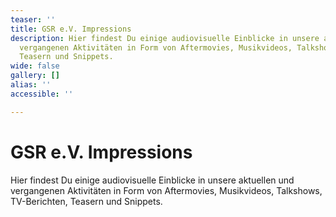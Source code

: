 ```yaml
---
teaser: ''
title: GSR e.V. Impressions
description: Hier findest Du einige audiovisuelle Einblicke in unsere aktuellen und
  vergangenen Aktivitäten in Form von Aftermovies, Musikvideos, Talkshows, TV-Berichten,
  Teasern und Snippets.
wide: false
gallery: []
alias: ''
accessible: ''

---
```

# GSR e.V. Impressions

Hier findest Du einige audiovisuelle Einblicke in unsere aktuellen und vergangenen Aktivitäten in Form von Aftermovies, Musikvideos, Talkshows, TV-Berichten, Teasern und Snippets.

<video-gallery name="gsr-medienportal-impressions"></video-gallery>